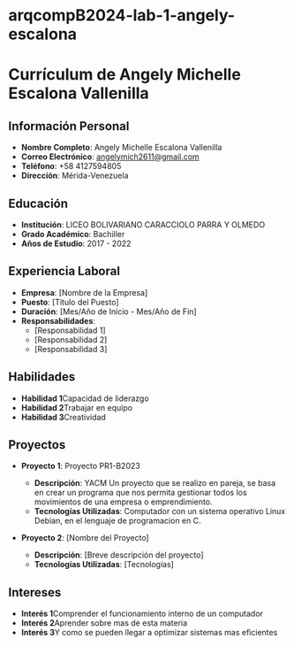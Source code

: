 # arqcompB2024-lab-1-angely-escalona

# Currículum de Angely Michelle Escalona Vallenilla

## Información Personal
- **Nombre Completo**: Angely Michelle Escalona Vallenilla
- **Correo Electrónico**: angelymich2611@gmail.com
- **Teléfono**: +58 4127594805 
- **Dirección**: Mérida-Venezuela

## Educación
- **Institución**: LICEO BOLIVARIANO CARACCIOLO PARRA Y OLMEDO
- **Grado Académico**: Bachiller
- **Años de Estudio**: 2017 - 2022

## Experiencia Laboral
- **Empresa**: [Nombre de la Empresa]
- **Puesto**: [Título del Puesto]
- **Duración**: [Mes/Año de Inicio - Mes/Año de Fin]
- **Responsabilidades**:
  - [Responsabilidad 1]
  - [Responsabilidad 2]
  - [Responsabilidad 3]

## Habilidades
- **Habilidad 1**Capacidad de liderazgo
- **Habilidad 2**Trabajar en equipo
- **Habilidad 3**Creatividad

## Proyectos
- **Proyecto 1**: Proyecto PR1-B2023
  - **Descripción**: YACM Un proyecto que se realizo en pareja, se basa en crear un programa que nos permita gestionar todos los movimientos de una empresa o emprendimiento.
  - **Tecnologías Utilizadas**: Computador con un sistema operativo Linux Debian, en el lenguaje de programacion en C.

- **Proyecto 2**: [Nombre del Proyecto]
  - **Descripción**: [Breve descripción del proyecto]
  - **Tecnologías Utilizadas**: [Tecnologías]

## Intereses
- **Interés 1**Comprender el funcionamiento interno de un computador
- **Interés 2**Aprender sobre mas de esta materia
- **Interés 3**Y como se pueden llegar a optimizar sistemas mas eficientes
